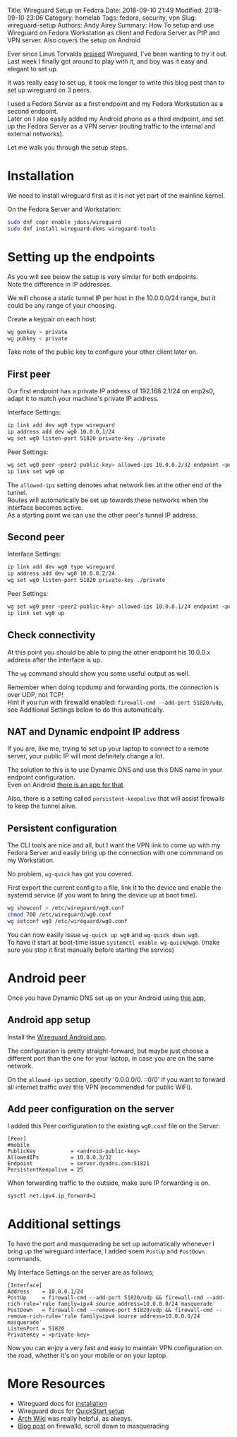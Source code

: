 Title: Wireguard Setup on Fedora
Date: 2018-09-10 21:49
Modified: 2018-09-10 23:06
Category: homelab
Tags: fedora, security, vpn
Slug: wireguard-setup
Authors: Andy Airey
Summary: How To setup and use Wireguard on Fedora Workstation as client and Fedora Server as PtP and VPN server. Also covers the setup on Android

Ever since Linus Torvalds [praised](http://lkml.iu.edu/hypermail/linux/kernel/1808.0/02472.html) Wireguard, I've been wanting to try it out.  
Last week I finally got around to play with it, and boy was it easy and elegant to set up.

It was really easy to set up, it took me longer to write this blog post than to set up wireguard on 3 peers.


I used a Fedora Server as a first endpoint and my Fedora Workstation as a second endpoint.  
Later on I also easily added my Android phone as a third endpoint, and set up the Fedora Server as a VPN server (routing traffic to the internal and external networks).

Let me walk you through the setup steps.

# Installation

We need to install wireguard first as it is not yet part of the mainline kernel.

On the Fedora Server and Workstation:
```bash
sudo dnf copr enable jdoss/wireguard
sudo dnf install wireguard-dkms wireguard-tools
```

# Setting up the endpoints

As you will see below the setup is very similar for both endpoints.  
Note the difference in IP addresses.

We will choose a static tunnel IP per host in the 10.0.0.0/24 range, but it could be any range of your choosing.

Create a keypair on each host:
```bash
wg genkey > private
wg pubkey < private
```
Take note of the public key to configure your other client later on.

## First peer
Our first endpoint has a private IP address of 192.168.2.1/24 on enp2s0, adapt it to match your machine's private IP address.

Interface Settings:
```bash
ip link add dev wg0 type wireguard
ip address add dev wg0 10.0.0.1/24
wg set wg0 listen-port 51820 private-key ./private
```
Peer Settings:
```bash
wg set wg0 peer <peer2-public-key> allowed-ips 10.0.0.2/32 endpoint <peer2-pulic-ip>:51820
ip link set wg0 up
```
The `allowed-ips` setting denotes what network lies at the other end of the tunnel.  
Routes will automatically be set up towards these networks when the interface becomes active.  
As a starting point we can use the other peer's tunnel IP address.

## Second peer
Interface Settings:
```bash
ip link add dev wg0 type wireguard
ip address add dev wg0 10.0.0.2/24
wg set wg0 listen-port 51820 private-key ./private
```
Peer Settings:
```bash
wg set wg0 peer <peer2-public-key> allowed-ips 10.0.0.1/24 endpoint <peer1-pulic-ip>:51820
ip link set wg0 up
```

## Check connectivity

At this point you should be able to ping the other endpoint his 10.0.0.x address after the interface is up.

The `wg` command should show you some useful output as well.

Remember when doing tcpdump and forwarding ports, the connection is over UDP, not TCP!  
Hint if you run with firewalld enabled: `firewall-cmd --add-port 51820/udp`, see Additional Settings below to do this automatically.

## NAT and Dynamic endpoint IP address

If you are, like me, trying to set up your laptop to connect to a remote server, your public IP will most definitely change a lot.

The solution to this is to use Dynamic DNS and use this DNS name in your endpoint configuration.  
Even on Android [there is an app for that](https://play.google.com/store/apps/details?id=com.icecoldapps.dynamicdnsupdate).

Also, there is a setting called `persistent-keepalive` that will assist firewalls to keep the tunnel alive.


## Persistent configuration

The CLI tools are nice and all, but I want the VPN link to come up with my Fedora Server and easily bring up the connection with one commmand on my Workstation.

No problem, `wg-quick` has got you covered.

First export the current config to a file, link it to the device and enable the systemd service (if you want to bring the device up at boot time).
```bash
wg showconf > /etc/wiregaurd/wg0.conf
chmod 700 /etc/wireguard/wg0.conf
wg setconf wg0 /etc/wireguard/wg0.conf
```
You can now easily issue `wg-quick up wg0` and `wg-quick down wg0`.  
To have it start at boot-time issue `systemctl enable wg-quick@wg0`. (make sure you stop it first manually before starting the service)

# Android peer

Once you have Dynamic DNS set up on your Android using [this app](https://play.google.com/store/apps/details?id=com.icecoldapps.dynamicdnsupdate),

## Android app setup

Install the [Wireguard Android app](https://play.google.com/store/apps/details?id=com.wireguard.android).

The configuration is pretty straight-forward, but maybe just choose a different port than the one for your laptop, in case you are on the same network.

On the `allowed-ips` section, specify '0.0.0.0/0. ::0/0' if you want to forward all internet traffic over this VPN (recommended for public WiFi).

## Add peer configuration on the server

I added this Peer configuration to the existing `wg0.conf` file on the Server:
```
[Peer]
#mobile
PublicKey           = <android-public-key>
AllowedIPs          = 10.0.0.3/32
Endpoint            = server.dyndns.com:51821
PersistentKeepalive = 25
```

When forwarding traffic to the outside, make sure IP forwarding is on.
```bash
sysctl net.ipv4.ip_forward=1
```


# Additional settings

To have the port and masquerading be set up automatically whenever I bring up the wireguard interface, I added soem `PostUp` and `PostDown` commands.

My Interface Settings on the server are as follows;
```
[Interface]
Address    = 10.0.0.1/24
PostUp     = firewall-cmd --add-port 51820/udp && firewall-cmd --add-rich-rule='rule family=ipv4 source address=10.0.0.0/24 masquerade'
PostDown   = firewall-cmd --remove-port 51820/udp && firewall-cmd --remove-rich-rule='rule family=ipv4 source address=10.0.0.0/24 masquerade'
ListenPort = 51820
PrivateKey = <private-key>

```

Now you can enjoy a very fast and easy to maintain VPN configuration on the road, whether it's on your mobile or on your laptop.

# More Resources

* Wireguard docs for [installation](https://www.wireguard.com/install/)
* Wireguard docs for [QuickStart setup](https://www.wireguard.com/install/)
* [Arch Wiki](https://wiki.archlinux.org/index.php/WireGuard) was really helpful, as always.
* [Blog post](https://www.rootusers.com/how-to-use-firewalld-rich-rules-and-zones-for-filtering-and-nat/) on firewalld, scroll down to masquerading 
